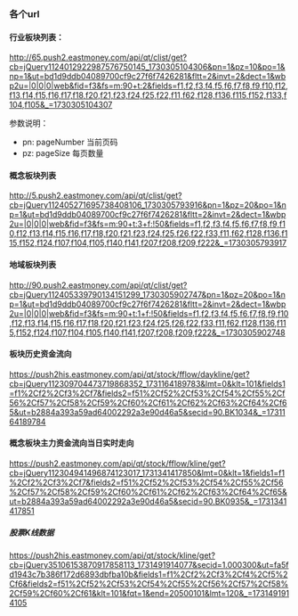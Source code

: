 ### 各个url

#### 行业板块列表：
http://65.push2.eastmoney.com/api/qt/clist/get?cb=jQuery1124012922987576750145_1730305104306&pn=1&pz=10&po=1&np=1&ut=bd1d9ddb04089700cf9c27f6f7426281&fltt=2&invt=2&dect=1&wbp2u=|0|0|0|web&fid=f3&fs=m:90+t:2&fields=f1,f2,f3,f4,f5,f6,f7,f8,f9,f10,f12,f13,f14,f15,f16,f17,f18,f20,f21,f23,f24,f25,f22,f11,f62,f128,f136,f115,f152,f133,f104,f105&_=1730305104307

参数说明：
- pn: pageNumber 当前页码
- pz: pageSize 每页数量


#### 概念板块列表
http://5.push2.eastmoney.com/api/qt/clist/get?cb=jQuery112405271695738408106_1730305793916&pn=1&pz=20&po=1&np=1&ut=bd1d9ddb04089700cf9c27f6f7426281&fltt=2&invt=2&dect=1&wbp2u=|0|0|0|web&fid=f3&fs=m:90+t:3+f:!50&fields=f1,f2,f3,f4,f5,f6,f7,f8,f9,f10,f12,f13,f14,f15,f16,f17,f18,f20,f21,f23,f24,f25,f26,f22,f33,f11,f62,f128,f136,f115,f152,f124,f107,f104,f105,f140,f141,f207,f208,f209,f222&_=1730305793917


#### 地域板块列表
http://90.push2.eastmoney.com/api/qt/clist/get?cb=jQuery112405339790134151299_1730305902747&pn=1&pz=20&po=1&np=1&ut=bd1d9ddb04089700cf9c27f6f7426281&fltt=2&invt=2&dect=1&wbp2u=|0|0|0|web&fid=f3&fs=m:90+t:1+f:!50&fields=f1,f2,f3,f4,f5,f6,f7,f8,f9,f10,f12,f13,f14,f15,f16,f17,f18,f20,f21,f23,f24,f25,f26,f22,f33,f11,f62,f128,f136,f115,f152,f124,f107,f104,f105,f140,f141,f207,f208,f209,f222&_=1730305902748


#### 板块历史资金流向
https://push2his.eastmoney.com/api/qt/stock/fflow/daykline/get?cb=jQuery112309704473719868352_1731164189783&lmt=0&klt=101&fields1=f1%2Cf2%2Cf3%2Cf7&fields2=f51%2Cf52%2Cf53%2Cf54%2Cf55%2Cf56%2Cf57%2Cf58%2Cf59%2Cf60%2Cf61%2Cf62%2Cf63%2Cf64%2Cf65&ut=b2884a393a59ad64002292a3e90d46a5&secid=90.BK1034&_=1731164189784


#### 概念板块主力资金流向当日实时走向

https://push2.eastmoney.com/api/qt/stock/fflow/kline/get?cb=jQuery112304941496874123017_1731341417850&lmt=0&klt=1&fields1=f1%2Cf2%2Cf3%2Cf7&fields2=f51%2Cf52%2Cf53%2Cf54%2Cf55%2Cf56%2Cf57%2Cf58%2Cf59%2Cf60%2Cf61%2Cf62%2Cf63%2Cf64%2Cf65&ut=b2884a393a59ad64002292a3e90d46a5&secid=90.BK0935&_=1731341417851



##### 股票K线数据
https://push2his.eastmoney.com/api/qt/stock/kline/get?cb=jQuery35106153870917858113_1731491914077&secid=1.000300&ut=fa5fd1943c7b386f172d6893dbfba10b&fields1=f1%2Cf2%2Cf3%2Cf4%2Cf5%2Cf6&fields2=f51%2Cf52%2Cf53%2Cf54%2Cf55%2Cf56%2Cf57%2Cf58%2Cf59%2Cf60%2Cf61&klt=101&fqt=1&end=20500101&lmt=120&_=1731491914105